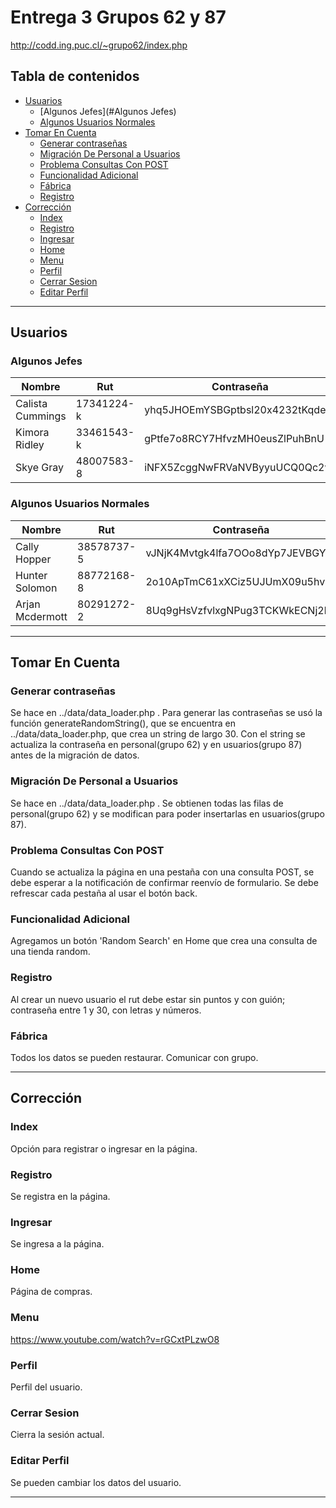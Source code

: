 # Entrega 3 Grupos 62 y 87
http://codd.ing.puc.cl/~grupo62/index.php
## Tabla de contenidos

- [Usuarios](#Usuarios)
  - [Algunos Jefes](#Algunos Jefes)
  - [Algunos Usuarios Normales](#AlgunosUsuariosNormales)
- [Tomar En Cuenta](#TomarEnCuenta)
  - [Generar contraseñas](#Generarcontraseñas)
  - [Migración De Personal a Usuarios](#MigraciónDePersonalaUsuarios)
  - [Problema Consultas Con POST](#ProblemaConsultasConPOST)
  - [Funcionalidad Adicional](#FuncionalidadAdicional)
  - [Fábrica](#Fábrica)
  - [Registro](#Registro)
- [Corrección](#Corrección)
  - [Index](#Index)
  - [Registro](#Registro)
  - [Ingresar](#Ingresar)
  - [Home](#Home)
  - [Menu](#Menu)
  - [Perfil](#Perfil)
  - [Cerrar Sesion](#CerrarSesion)
  - [Editar Perfil](#EditarPerfil)

---



## Usuarios



### Algunos Jefes

Nombre                    | Rut                  | Contraseña
------------------------- | ---------------------|-------------------------------
Calista Cummings          | 17341224-k           | yhq5JHOEmYSBGptbsl20x4232tKqde
Kimora Ridley             | 33461543-k           | gPtfe7o8RCY7HfvzMH0eusZlPuhBnU
Skye Gray     		        | 48007583-8           | iNFX5ZcggNwFRVaNVByyuUCQ0Qc2wt


### Algunos Usuarios Normales

Nombre                    | Rut                  | Contraseña
------------------------- | ---------------------|-------------------------------
Cally Hopper              | 38578737-5           | vJNjK4Mvtgk4lfa7OOo8dYp7JEVBGY
Hunter Solomon            | 88772168-8           | 2o10ApTmC61xXCiz5UJUmX09u5hvhz
Arjan Mcdermott           | 80291272-2           | 8Uq9gHsVzfvlxgNPug3TCKWkECNj2l

---


## Tomar En Cuenta

### Generar contraseñas
Se hace en ../data/data_loader.php .
Para generar las contraseñas se usó la función generateRandomString(), que se 
encuentra en ../data/data_loader.php, que crea un string de largo 30. Con el string
se actualiza la contraseña en personal(grupo 62) y en usuarios(grupo 87) antes de la
migración de datos.


### Migración De Personal a Usuarios
Se hace en ../data/data_loader.php .
Se obtienen todas las filas de personal(grupo 62) y se modifican para poder insertarlas en usuarios(grupo 87).

### Problema Consultas Con POST
Cuando se actualiza la página en una pestaña con una consulta POST, se debe esperar a la 
notificación de confirmar reenvío de formulario. Se debe refrescar cada pestaña al usar el botón back.

### Funcionalidad Adicional
Agregamos un botón 'Random Search' en Home que crea una consulta de una tienda random.

### Registro
Al crear un nuevo usuario el rut debe estar sin puntos y con guión; contraseña entre 1 y 30, con letras y números.

### Fábrica
Todos los datos se pueden restaurar. Comunicar con grupo.

---

## Corrección

### Index
Opción para registrar o ingresar en la página.

### Registro
Se registra en la página. 

### Ingresar
Se ingresa a la página.

### Home
Página de compras.

### Menu
https://www.youtube.com/watch?v=rGCxtPLzwO8

### Perfil
Perfil del usuario.

### Cerrar Sesion
Cierra la sesión actual.

### Editar Perfil
Se pueden cambiar los datos del usuario.

---
